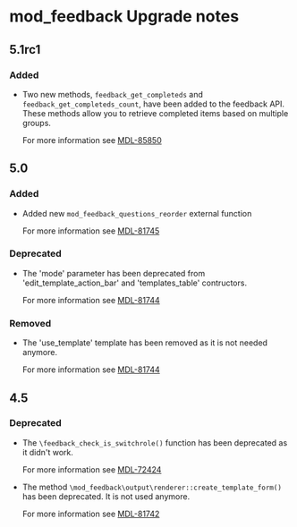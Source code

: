 # mod_feedback Upgrade notes

## 5.1rc1

### Added

- Two new methods, `feedback_get_completeds` and `feedback_get_completeds_count`, have been added to the feedback API. These methods allow you to retrieve completed items based on multiple groups.

  For more information see [MDL-85850](https://tracker.moodle.org/browse/MDL-85850)

## 5.0

### Added

- Added new `mod_feedback_questions_reorder` external function

  For more information see [MDL-81745](https://tracker.moodle.org/browse/MDL-81745)

### Deprecated

- The 'mode' parameter has been deprecated from 'edit_template_action_bar' and 'templates_table' contructors.

  For more information see [MDL-81744](https://tracker.moodle.org/browse/MDL-81744)

### Removed

- The 'use_template' template has been removed as it is not needed anymore.

  For more information see [MDL-81744](https://tracker.moodle.org/browse/MDL-81744)

## 4.5

### Deprecated

- The `\feedback_check_is_switchrole()` function has been deprecated as it didn't work.

  For more information see [MDL-72424](https://tracker.moodle.org/browse/MDL-72424)
- The method `\mod_feedback\output\renderer::create_template_form()` has been deprecated. It is not used anymore.

  For more information see [MDL-81742](https://tracker.moodle.org/browse/MDL-81742)
